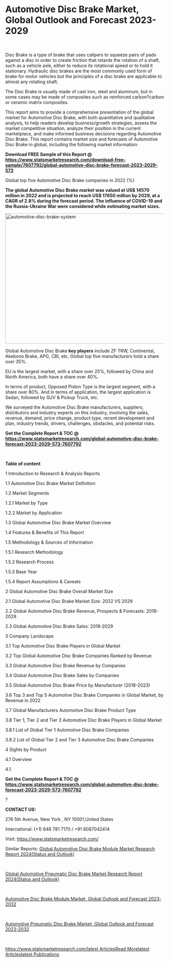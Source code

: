 <h1>Automotive Disc Brake Market, Global Outlook and Forecast 2023-2029</h1><br/><p>Disc Brake is a type of brake that uses calipers to squeeze pairs of pads against a disc in order to create friction that retards the rotation of a shaft, such as a vehicle axle, either to reduce its rotational speed or to hold it stationary. Hydraulic disc brakes are the most commonly used form of brake for motor vehicles but the principles of a disc brake are applicable to almost any rotating shaft.</p>
 
 
 
 <p>The Disc Brake is usually made of cast iron, steel and aluminum, but in some cases may be made of composites such as reinforced carbon?carbon or ceramic matrix composites.</p>
 
 
 
 <p>This report aims to provide a comprehensive presentation of the global market for Automotive Disc Brake, with both quantitative and qualitative analysis, to help readers develop business/growth strategies, assess the market competitive situation, analyze their position in the current marketplace, and make informed business decisions regarding Automotive Disc Brake. This report contains market size and forecasts of Automotive Disc Brake in global, including the following market information:</p>
 
 
 
 <p><strong>Download FREE Sample of this Report @ <a href="https://www.statsmarketresearch.com/download-free-sample/7607792/global-automotive-disc-brake-forecast-2023-2029-573">https://www.statsmarketresearch.com/download-free-sample/7607792/global-automotive-disc-brake-forecast-2023-2029-573</a></strong></p>
 
 
 
 <p>Global top five Automotive Disc Brake companies in 2022 (%)</p>
 
 
 
 <p><strong>The global Automotive Disc Brake market was valued at US$ 14570 million in 2022 and is projected to reach US$ 17650 million by 2029, at a <strong>CAGR</strong> of 2.8% during the forecast period. The influence of COVID-19 and the Russia-Ukraine War were considered while estimating market sizes.</strong></p>
 
 
 
 <p><img alt="automotive-disc-brake-system" src="https://www.xing.com/imagecache/public/scaled_original_image/eyJ1dWlkIjoiNzNiY2E3NzgtY2RhYi00MjIzLWJmZDQtYWE1ZjEyNDNhN2ZiIiwiYXBwX2NvbnRleHQiOiJwb3N0aW5ncyIsIm1heF93aWR0aCI6MTQ4MCwibWF4X2hlaWdodCI6MTQ4MH0?signature=23fadb24df4b88b3077c0d43b7602a244d795d1a097f68cddeda5692cd455048" style="height:411px; width:730px" /></p>
 
 
 
 <p>Global Automotive Disc Brake <strong>key players</strong> include ZF TRW, Continental, Akebono Brake, APG, CBI, etc. Global top five manufacturers hold a share over 35%.</p>
 
 
 
 <p>EU is the largest market, with a share over 25%, followed by China and North America, both have a share over 40%.</p>
 
 
 
 <p>In terms of product, Opposed Piston Type is the largest segment, with a share over 80%. And in terms of application, the largest application is Sedan, followed by SUV & Pickup Truck, etc.</p>
 
 
 
 <p>We surveyed the Automotive Disc Brake manufacturers, suppliers, distributors and industry experts on this industry, involving the sales, revenue, demand, price change, product type, recent development and plan, industry trends, drivers, challenges, obstacles, and potential risks.</p>
 
 
 
 <div><b>Get the Complete Report & TOC @ <a href="https://www.statsmarketresearch.com/global-automotive-disc-brake-forecast-2023-2029-573-7607792">https://www.statsmarketresearch.com/global-automotive-disc-brake-forecast-2023-2029-573-7607792</a></b></div>
 
 
 
 <p><br />
 
 <b>Table of content</b></p>
 
 
 
 <p>1 Introduction to Research & Analysis Reports<br />
 
 1.1 Automotive Disc Brake Market Definition<br />
 
 1.2 Market Segments<br />
 
 1.2.1 Market by Type<br />
 
 1.2.2 Market by Application<br />
 
 1.3 Global Automotive Disc Brake Market Overview<br />
 
 1.4 Features & Benefits of This Report<br />
 
 1.5 Methodology & Sources of Information<br />
 
 1.5.1 Research Methodology<br />
 
 1.5.2 Research Process<br />
 
 1.5.3 Base Year<br />
 
 1.5.4 Report Assumptions & Caveats<br />
 
 2 Global Automotive Disc Brake Overall Market Size<br />
 
 2.1 Global Automotive Disc Brake Market Size: 2022 VS 2029<br />
 
 2.2 Global Automotive Disc Brake Revenue, Prospects & Forecasts: 2018-2029<br />
 
 2.3 Global Automotive Disc Brake Sales: 2018-2029<br />
 
 3 Company Landscape<br />
 
 3.1 Top Automotive Disc Brake Players in Global Market<br />
 
 3.2 Top Global Automotive Disc Brake Companies Ranked by Revenue<br />
 
 3.3 Global Automotive Disc Brake Revenue by Companies<br />
 
 3.4 Global Automotive Disc Brake Sales by Companies<br />
 
 3.5 Global Automotive Disc Brake Price by Manufacturer (2018-2023)<br />
 
 3.6 Top 3 and Top 5 Automotive Disc Brake Companies in Global Market, by Revenue in 2022<br />
 
 3.7 Global Manufacturers Automotive Disc Brake Product Type<br />
 
 3.8 Tier 1, Tier 2 and Tier 3 Automotive Disc Brake Players in Global Market<br />
 
 3.8.1 List of Global Tier 1 Automotive Disc Brake Companies<br />
 
 3.8.2 List of Global Tier 2 and Tier 3 Automotive Disc Brake Companies<br />
 
 4 Sights by Product<br />
 
 4.1 Overview<br />
 
 4.1.</p>
 
 
 
 <div><b>Get the Complete Report & TOC @ <a href="https://www.statsmarketresearch.com/global-automotive-disc-brake-forecast-2023-2029-573-7607792">https://www.statsmarketresearch.com/global-automotive-disc-brake-forecast-2023-2029-573-7607792</a></b></div>
 
 
 
 <p>? </p>
 
 
 
 <p><b>CONTACT US:</b><br />
 
 276 5th Avenue, New York , NY 10001,United States<br />
 
 International: (+1) 646 781 7170 / +91 8087042414<br />
 
 Visit: <a href="https://www.statsmarketresearch.com/">https://www.statsmarketresearch.com/</a><br />
 
 Similar Reports: <a href="https://www.statsmarketresearch.com/global-automotive-disc-brake-forecast-2023-2029-573-7607792">Global Automotive Disc Brake Module Market Research Report 2024(Status and Outlook)</a><br />
 
 <br />
 
 <a href="https://www.statsmarketresearch.com/global-automotive-disc-brake-forecast-2023-2029-573-7607792">Global Automotive Pneumatic Disc Brake Market Research Report 2024(Status and Outlook)</a><br />
 
 <br />
 
 <a href="https://www.statsmarketresearch.com/global-automotive-disc-brake-forecast-2023-2029-573-7607792">Automotive Disc Brake Module Market, Global Outlook and Forecast 2023-2032</a><br />
 
 <br />
 
 <a href="https://www.statsmarketresearch.com/global-automotive-disc-brake-forecast-2023-2029-573-7607792">Automotive Pneumatic Disc Brake Market, Global Outlook and Forecast 2023-2032</a><br />
 
 <br />
 
 <a href="https://gyeongbokgung.com">https://www.statsmarketresearch.com/</a><a href="https://hallyeomaritime.com">latest Articles</a><a href="https://jingwansa.com">Read More</a><a href="https://nguoiviet.jp/">latest Articles</a><a href="https://www.intelmarketresearch.com/">latest Publications</a></p>